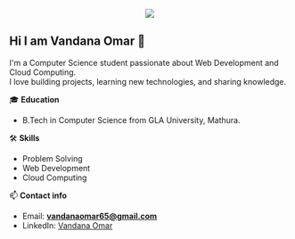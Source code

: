 
<p align="center">
  <img src="https://miro.medium.com/v2/resize:fit:1100/format:webp/0*GbWJ4Sl7IKxyO0Go.png" />
</p>

## Hi I am Vandana Omar 👋  
I'm a Computer Science student passionate about Web Development and Cloud Computing.  
I love building projects, learning new technologies, and sharing knowledge.  

🎓 **Education**  
- B.Tech in Computer Science from GLA University, Mathura.  

🛠️ **Skills**  
- Problem Solving  
- Web Development  
- Cloud Computing  

📫 **Contact info**  
- Email: **vandanaomar65@gmail.com**  
- LinkedIn: [Vandana Omar](https://www.linkedin.com/in/vandana-omar-1ba123339)  
